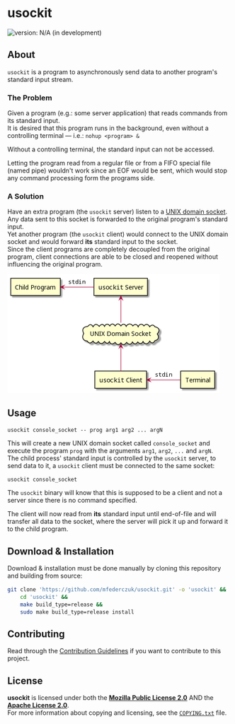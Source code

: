 <!--
  Copyright (c) 2022 Michael Federczuk
  SPDX-License-Identifier: CC-BY-SA-4.0
-->

# usockit #

[version_shield]: https://img.shields.io/badge/version-N%2FA_(in_development)-important.svg
![version: N/A (in development)][version_shield]

## About ##

`usockit` is a program to asynchronously send data to another program's standard input stream.

### The Problem ###

Given a program (e.g.: some server application) that reads commands from its standard input.  
It is desired that this program runs in the background, even without a controlling terminal — i.e.: `nohup <program> &`

Without a controlling terminal, the standard input can not be accessed.

Letting the program read from a regular file or from a FIFO special file (named pipe) wouldn't work since an EOF would
be sent, which would stop any command processing form the programs side.

### A Solution ###

Have an extra program (the `usockit` server) listen to a [UNIX domain socket]. Any data sent to this socket is forwarded
to the original program's standard input.  
Yet another program (the `usockit` client) would connect to the UNIX domain socket and would forward **its**
standard input to the socket.  
Since the client programs are completely decoupled from the original program, client connections are able to be closed
and reopened without influencing the original program.

![Component diagram](.github/usockit.png)

[UNIX domain socket]: <https://en.wikipedia.org/wiki/Unix_domain_socket> "Unix domain socket - Wikipedia"

## Usage ##

```shell
usockit console_socket -- prog arg1 arg2 ... argN
```

This will create a new UNIX domain socket called `console_socket` and execute the program `prog` with the arguments
`arg1`, `arg2`, `...` and `argN`.  
The child process' standard input is controlled by the `usockit` server, to send data to it, a `usockit` client must be
connected to the same socket:

```shell
usockit console_socket
```

The `usockit` binary will know that this is supposed to be a client and not a server since there is no command specified.

The client will now read from **its** standard input until end-of-file and will transfer all data to the socket, where
the server will pick it up and forward it to the child program.

## Download & Installation ##

Download & installation must be done manually by cloning this repository and building from source:

```sh
git clone 'https://github.com/mfederczuk/usockit.git' -o 'usockit' &&
	cd 'usockit' &&
	make build_type=release &&
	sudo make build_type=release install
```

## Contributing ##

Read through the [Contribution Guidelines](CONTRIBUTING.md) if you want to contribute to this project.

## License ##

**usockit** is licensed under both the [**Mozilla Public License 2.0**](LICENSES/MPL-2.0.txt) AND the
[**Apache License 2.0**](LICENSES/Apache-2.0.txt).  
For more information about copying and licensing, see the [`COPYING.txt`](COPYING.txt) file.
